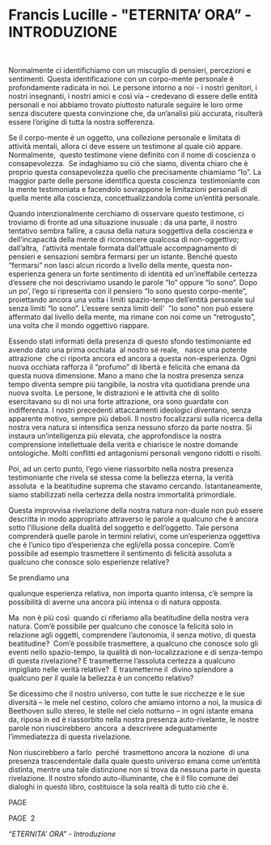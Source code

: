 # Francis Lucille - "ETERNITA’  ORA” - INTRODUZIONE



&nbsp;



Normalmente ci identifichiamo con un miscuglio di pensieri, percezioni e sentimenti. Questa identificazione con un corpo-mente personale &egrave; profondamente radicata in noi. Le persone intorno a noi - i nostri genitori, i nostri insegnanti, i nostri amici e cos&igrave; via &ndash; credevano di essere delle entit&agrave; personali e noi abbiamo trovato piuttosto naturale seguire le loro orme senza discutere questa convinzione che, da un&rsquo;analisi pi&ugrave; accurata, risulter&agrave; essere l&rsquo;origine di tutta la nostra sofferenza.





Se il corpo-mente &egrave; un oggetto, una collezione personale e limitata di attivit&agrave; mentali, allora ci deve essere un testimone al quale ci&ograve; appare. Normalmente,&nbsp; questo testimone viene definito con il nome di coscienza o consapevolezza.&nbsp; Se indaghiamo su ci&ograve; che siamo, diventa chiaro che &egrave; proprio questa consapevolezza quello che precisamente chiamiamo &ldquo;Io&rdquo;. La maggior parte delle persone identifica questa coscienza&nbsp; testimoniante con la mente testimoniata e facendolo sovrappone le limitazioni personali di quella mente alla coscienza, concettualizzandola come un&rsquo;entit&agrave; personale.&nbsp;





Quando intenzionalmente cerchiamo di osservare questo testimone, ci troviamo di fronte ad una situazione inusuale : da una parte, il nostro tentativo sembra fallire, a causa della natura soggettiva della coscienza e dell&rsquo;incapacit&agrave; della mente di riconoscere qualcosa di non-oggettivo; dall&rsquo;altra,&nbsp; l&rsquo;attivit&agrave; mentale formata dall&rsquo;attuale accompagnamento di pensieri e sensazioni sembra fermarsi per un istante. Bench&eacute; questo &ldquo;fermarsi&rdquo; non lasci alcun ricordo a livello della mente, questa non-esperienza genera un forte sentimento di identit&agrave; ed un&rsquo;ineffabile certezza d&rsquo;essere che noi descriviamo usando le parole &ldquo;Io&rdquo; oppure &ldquo;Io sono&rdquo;. Dopo un po&rsquo;, l&rsquo;ego si ripresenta con il pensiero &ldquo;Io sono questo corpo-mente&rdquo;, proiettando ancora una volta i limiti spazio-tempo dell&rsquo;entit&agrave; personale sul senza limiti &ldquo;Io sono&rdquo;. L&rsquo;essere senza limiti dell'&nbsp; &rdquo;Io sono&rdquo; non pu&ograve; essere affermato dal livello della mente, ma rimane con noi come un &ldquo;retrogusto&rdquo;, una volta che il mondo oggettivo riappare.





Essendo stati informati della presenza di questo sfondo testimoniante ed avendo dato una prima occhiata&nbsp; al nostro s&eacute; reale, &nbsp; nasce una potente attrazione&nbsp; che ci riporta ancora ed ancora a questa non-esperienza. Ogni nuova occhiata rafforza il &ldquo;profumo&rdquo; di libert&agrave; e felicit&agrave; che emana da questa nuova dimensione. Mano a mano che la nostra presenza senza tempo diventa sempre pi&ugrave; tangibile, la nostra vita quotidiana prende una nuova svolta. Le persone, le distrazioni e le attivit&agrave; che di solito esercitavano su di noi una forte attrazione, ora sono guardate con indifferenza. I nostri precedenti attaccamenti ideologici diventano, senza apparente motivo, sempre pi&ugrave; deboli. Il nostro focalizzarsi sulla ricerca della nostra vera natura si intensifica senza nessuno sforzo da parte nostra. Si instaura un&rsquo;intelligenza pi&ugrave; elevata, che approfondisce la nostra comprensione intellettuale della verit&agrave; e chiarisce le nostre domande ontologiche. Molti conflitti ed antagonismi personali vengono ridotti o risolti.





Poi, ad un certo punto, l&rsquo;ego viene riassorbito nella nostra presenza testimoniante che rivela s&eacute; stessa come la bellezza eterna, la verit&agrave; assoluta&nbsp; e la beatitudine suprema che stavamo cercando. Istantaneamente, siamo stabilizzati nella certezza della nostra immortalit&agrave; primordiale.





Questa improvvisa rivelazione della nostra natura non-duale non pu&ograve; essere descritta in modo appropriato attraverso le parole a qualcuno che &egrave; ancora sotto l&rsquo;illusione della dualit&agrave; del soggetto e dell&rsquo;oggetto. Tale persona comprender&agrave; quelle parole in termini relativi, come un&rsquo;esperienza oggettiva che &egrave; l&rsquo;unico tipo d&rsquo;esperienza che egli/ella possa concepire. Com&rsquo;&egrave; possibile ad esempio trasmettere il sentimento di felicit&agrave; assoluta a qualcuno che conosce solo esperienze relative?&nbsp;
 
Se prendiamo una
 
qualunque esperienza relativa, non importa quanto intensa, c&rsquo;&egrave; sempre la possibilit&agrave; di averne una ancora pi&ugrave; intensa o di natura opposta.
 
Ma&nbsp; non &egrave; pi&ugrave; cos&igrave;&nbsp; quando ci riferiamo alla beatitudine della nostra vera natura. Com&rsquo;&egrave; possibile per qualcuno che conosce la felicit&agrave; solo in relazione agli oggetti, comprendere l&rsquo;autonomia, il senza motivo, di questa beatitudine?&nbsp; Com&rsquo;&egrave; possibile trasmettere, a qualcuno che conosce solo gli eventi nello spazio-tempo, la qualit&agrave; di non-localizzazione e di senza-tempo di questa rivelazione? E trasmetterne l&rsquo;assoluta certezza a qualcuno impigliato nelle verit&agrave; relative?&nbsp; E trasmetterne il&nbsp; divino splendore a qualcuno per il quale la bellezza &egrave; un concetto relativo?





Se dicessimo che il nostro universo, con tutte le sue ricchezze e le sue diversit&agrave; &ndash; le mele nel cestino, coloro che amiamo intorno a noi, la musica di Beethoven sullo stereo, le stelle nel cielo notturno &ndash; in ogni istante emana da, riposa in ed &egrave; riassorbito nella nostra presenza auto-rivelante, le nostre parole non riuscirebbero&nbsp; ancora&nbsp; a descrivere adeguatamente l&rsquo;immediatezza di questa rivelazione.





Non riuscirebbero a farlo&nbsp; perch&eacute;&nbsp; trasmettono ancora la nozione&nbsp; di una presenza trascendentale dalla quale questo universo emana come un&rsquo;entit&agrave; distinta, mentre una tale distinzione non si trova da nessuna parte in questa rivelazione. Il nostro sfondo auto-illuminante, che &egrave; il filo comune dei dialoghi in questo libro, costituisce la sola realt&agrave; di tutto ci&ograve; che &egrave;.





PAGE &nbsp;





PAGE&nbsp; 2





_&ldquo;ETERNITA&rsquo; ORA&rdquo; - Introduzione_






